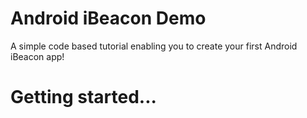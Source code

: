 Android iBeacon Demo
======================

A simple code based tutorial enabling you to create your first Android iBeacon app!

# Getting started...